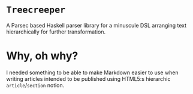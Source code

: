 # `Treecreeper`
A Parsec based Haskell parser library for a minuscule
DSL arranging text hierarchically for further transformation.

# Why, oh why?
I needed something to be able to make Markdown easier to use when
writing articles intended to be published using HTML5:s hierarchic
`article`/`section` notion.
